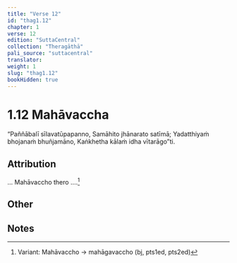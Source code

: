 ```yaml
---
title: "Verse 12"
id: "thag1.12"
chapter: 1
verse: 12
edition: "SuttaCentral"
collection: "Theragāthā"
pali_source: "suttacentral"
translator:
weight: 1
slug: "thag1.12"
bookHidden: true
---
```


# 1.12 Mahāvaccha

“Paññābalī sīlavatūpapanno,
Samāhito jhānarato satīmā;
Yadatthiyaṁ bhojanaṁ bhuñjamāno,
Kaṅkhetha kālaṁ idha vītarāgo”ti.

## Attribution

… Mahāvaccho thero ….[^1]

## Other

## Notes

[^1]: Variant: Mahāvaccho → mahāgavaccho (bj, pts1ed, pts2ed)